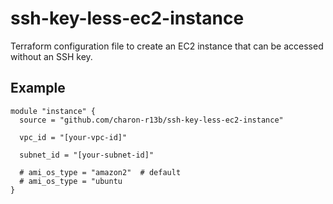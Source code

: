 # ssh-key-less-ec2-instance
Terraform configuration file to create an EC2 instance that can be accessed without an SSH key.

## Example

```hcl-terraform
module "instance" {
  source = "github.com/charon-r13b/ssh-key-less-ec2-instance"

  vpc_id = "[your-vpc-id]"

  subnet_id = "[your-subnet-id]"

  # ami_os_type = "amazon2"  # default
  # ami_os_type = "ubuntu
}
```

